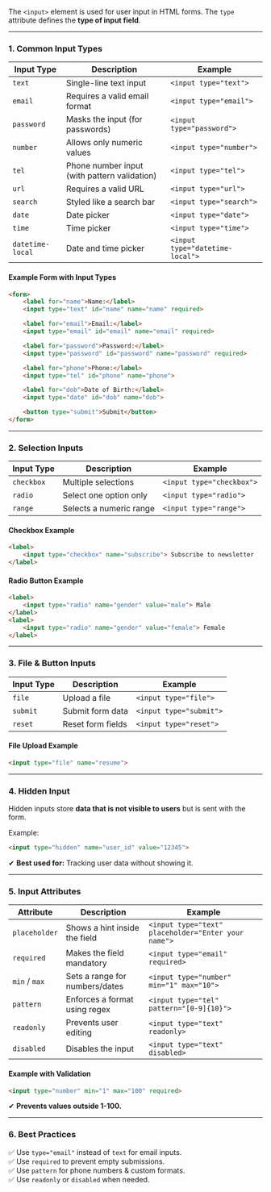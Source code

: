 The `<input>` element is used for user input in HTML forms. The `type` attribute defines the **type of input field**.

---

### **1. Common Input Types**
| Input Type | Description | Example |
|------------|------------|---------|
| `text` | Single-line text input | `<input type="text">` |
| `email` | Requires a valid email format | `<input type="email">` |
| `password` | Masks the input (for passwords) | `<input type="password">` |
| `number` | Allows only numeric values | `<input type="number">` |
| `tel` | Phone number input (with pattern validation) | `<input type="tel">` |
| `url` | Requires a valid URL | `<input type="url">` |
| `search` | Styled like a search bar | `<input type="search">` |
| `date` | Date picker | `<input type="date">` |
| `time` | Time picker | `<input type="time">` |
| `datetime-local` | Date and time picker | `<input type="datetime-local">` |

#### **Example Form with Input Types**
```html
<form>
    <label for="name">Name:</label>
    <input type="text" id="name" name="name" required>

    <label for="email">Email:</label>
    <input type="email" id="email" name="email" required>

    <label for="password">Password:</label>
    <input type="password" id="password" name="password" required>

    <label for="phone">Phone:</label>
    <input type="tel" id="phone" name="phone">

    <label for="dob">Date of Birth:</label>
    <input type="date" id="dob" name="dob">

    <button type="submit">Submit</button>
</form>
```

---

### **2. Selection Inputs**
| Input Type | Description | Example |
|------------|------------|---------|
| `checkbox` | Multiple selections | `<input type="checkbox">` |
| `radio` | Select one option only | `<input type="radio">` |
| `range` | Selects a numeric range | `<input type="range">` |

#### **Checkbox Example**
```html
<label>
    <input type="checkbox" name="subscribe"> Subscribe to newsletter
</label>
```

#### **Radio Button Example**
```html
<label>
    <input type="radio" name="gender" value="male"> Male
</label>
<label>
    <input type="radio" name="gender" value="female"> Female
</label>
```

---

### **3. File & Button Inputs**
| Input Type | Description | Example |
|------------|------------|---------|
| `file` | Upload a file | `<input type="file">` |
| `submit` | Submit form data | `<input type="submit">` |
| `reset` | Reset form fields | `<input type="reset">` |

#### **File Upload Example**
```html
<input type="file" name="resume">
```

---

### **4. Hidden Input**
Hidden inputs store **data that is not visible to users** but is sent with the form.

Example:
```html
<input type="hidden" name="user_id" value="12345">
```
✔ **Best used for:** Tracking user data without showing it.

---

### **5. Input Attributes**
| Attribute | Description | Example |
|-----------|------------|---------|
| `placeholder` | Shows a hint inside the field | `<input type="text" placeholder="Enter your name">` |
| `required` | Makes the field mandatory | `<input type="email" required>` |
| `min` / `max` | Sets a range for numbers/dates | `<input type="number" min="1" max="10">` |
| `pattern` | Enforces a format using regex | `<input type="tel" pattern="[0-9]{10}">` |
| `readonly` | Prevents user editing | `<input type="text" readonly>` |
| `disabled` | Disables the input | `<input type="text" disabled>` |

#### **Example with Validation**
```html
<input type="number" min="1" max="100" required>
```
✔ **Prevents values outside 1-100.**

---

### **6. Best Practices**
✅ Use `type="email"` instead of `text` for email inputs.  
✅ Use `required` to prevent empty submissions.  
✅ Use `pattern` for phone numbers & custom formats.  
✅ Use `readonly` or `disabled` when needed.  
